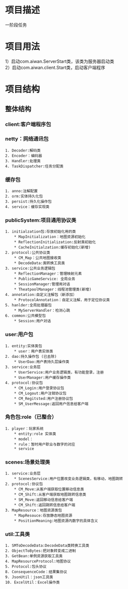 # 项目描述
一阶段任务
# 项目用法
1）启动com.aiwan.ServerStart类，该类为服务器启动类  
2）启动com.aiwan.client.Start类，启动客户端程序  
# 项目结构
## 整体结构

### client:客户端程序包  

### netty：网络通讯包  
	1. Decoder:解码类  
	2. Encoder：编码器  
	3. Handler:处理类  
	4. TaskDispatcher:任务分配类  
### 缓存包
	1. anno:注解配置
	2. orm:实体持久化包
	3. persist:持久化操作包
	4. service：缓存实现类
### publicSystem:项目通用协议类  
	1. initialzation包:存放初始化用的类
		* MapInitialization：地图资源初始化
		* ReflectionInitialization:反射类初始化
		* CacheInitialzation:缓存初始化(新增)
	2. protocol:公共协议类
		* CM_Map：公共地图接收类
		* DecodeData:类转换工具类
	3. service:公共业务逻辑包
		* ReflectionManager：管理映射元素
		* PublicGameService: 全局业务
		* SessionManager:管理用对话
		* TheatpoolManager：线程池管理类(新增)
	4. annotation:自定义注解包（新添加）
		* ProtocolAnnotation：自定义注解，用于定位协议类
	5. hanlder:全局处理器包
		* MyServerHandler：检测心跳
	6. common:公共模型包
		* Session:用户对话
### user:用户包  
    1. entity:实体类包  
		* user：用户表实体类  
	2. dao:持久操作包 (已去除) 
		* UserDao:用户表持久层操作类  
	3. service:业务层  
		* UserService:用户业务逻辑类，有功能登录，注册  
		* UserManager:用户缓存操作类
	4. protocol:协议包  
		* CM_Login:用户登录协议包
		* CM_Logout:用户注销协议包
		* CM_Regitsted:用户注册协议包
		* SM_UserMessage:返回用户信息给客户端  
### 角色包:role（已整合）
	1. player：玩家系统
		* entity:role 实体类
		* model：
		* rule：暂时用户职业与数字的对应
		* service

### scenes:场景处理类  
	1. service:业务层  
		* ScenesService:用户位置改变业务逻辑类，有移动，地图跳转  
	2. protocol:协议包  
		* CM_Move:从客户端获取位置移动信息类  
		* CM_Shift:从客户端获取地图跳转信息类  
		* SM_Move:返回移动信息给客户端  
		* CM_Shift:返回跳转信息给客户端  
	3. MapResource：地图资源类包
		* MapResouce:存放静态地图资源
		* PositionMeaning:地图资源内数字的具体含义
### util:工具类  
	1. SMToDecodeData:DecodeData类转换工具类  
	2. ObjectToBytes:把对象转变成二进制  
	3. GetBean:单例资源获取工具类  
	4. MapResourceProtocol:地图协议  
	5. Protocol:包头协议   
	8. ConsequenceCode：结果集协议
	9. JsonUtil：json工具类
	10. ExcelUtil：Excel操作类